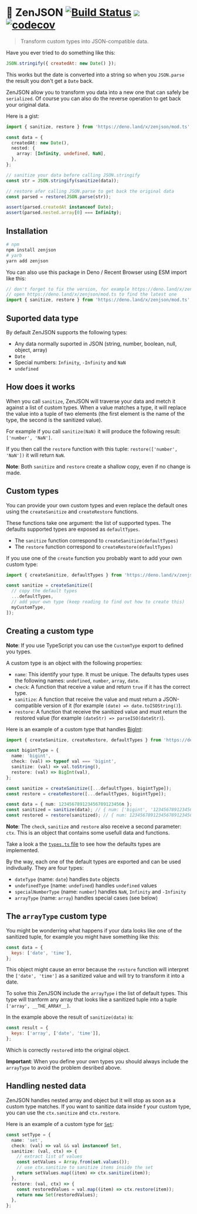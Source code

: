 # 🏯 ZenJSON [![Build Status](https://travis-ci.com/etienne-dldc/zenjson.svg?branch=master)](https://travis-ci.com/etienne-dldc/zenjson) [![](https://badgen.net/bundlephobia/minzip/zenjson)](https://bundlephobia.com/result?p=zenjson) [![codecov](https://codecov.io/gh/etienne-dldc/zenjson/branch/master/graph/badge.svg)](https://codecov.io/gh/etienne-dldc/zenjson)

> Transform custom types into JSON-compatible data.

Have you ever tried to do something like this:

```js
JSON.stringify({ createdAt: new Date() });
```

This works but the date is converted into a string so when you `JSON.parse` the result you don't get a `Date` back.

ZenJSON allow you to transform you data into a new one that can safely be `serialized`. Of course you can also do the reverse operation to get back your original data.

Here is a gist:

```ts
import { sanitize, restore } from 'https://deno.land/x/zenjson/mod.ts';

const data = {
  createdAt: new Date(),
  nested: {
    array: [Infinity, undefined, NaN],
  },
};

// sanitize your data before calling JSON.stringify
const str = JSON.stringify(sanitize(data));

// restore afer calling JSON.parse to get back the original data
const parsed = restore(JSON.parse(str));

assert(parsed.createdAt instanceof Date);
assert(parsed.nested.array[0] === Infinity);
```

## Installation

```bash
# npm
npm install zenjson
# yarb
yarn add zenjson
```

You can also use this package in Deno / Recent Browser using ESM import like this:

```js
// don't forget to fix the version, for example https://deno.land/x/zenjson@v1.0.0/mod.ts
// open https://deno.land/x/zenjson/mod.ts to find the latest one
import { sanitize, restore } from 'https://deno.land/x/zenjson/mod.ts';
```

## Suported data type

By default ZenJSON supports the following types:

- Any data normally suported in JSON (string, number, boolean, null, object, array)
- `Date`
- Special numbers: `Infinity`, `-Infinity` and `NaN`
- `undefined`

## How does it works

When you call `sanitize`, ZenJSON will traverse your data and metch it against a list of custom types. When a value matches a type, it will replace the value into a tuple of two elements (the first element is the name of the type, the second is the sanitized value).

For example if you call `sanitize(NaN)` it will produce the following result: `['number', 'NaN']`.

If you then call the `restore` function with this tuple: `restore(['number', 'NaN'])` it will return `NaN`.

**Note**: Both `sanitize` and `restore` create a shallow copy, even if no change is made.

## Custom types

You can provide your own custom types and even replace the default ones using the `createSanitize` and `createRestore` functions.

These functions take one argument: the list of supported types. The defaults supported types are exposed as `defaultTypes`.

- The `sanitize` function correspond to `createSanitize(defaultTypes)`
- The `restore` function correspond to `createRestore(defaultTypes)`

If you use one of the `create` function you probably want to add your own custom type:

```ts
import { createSanitize, defaultTypes } from 'https://deno.land/x/zenjson/mod.ts';

const sanitize = createSanitize([
  // copy the default types
  ...defaultTypes,
  // add your own type (keep reading to find out how to create this)
  myCustomType,
]);
```

## Creating a custom type

**Note**: If you use TypeScript you can use the `CustomType` export to defined you types.

A custom type is an object with the following properties:

- `name`: This identify your type. It must be unique. The defaults types uses the following names: `undefined`, `number`, `array`, `date`.
- `check`: A function that receive a value and return `true` if it has the correct type.
- `sanitize`: A function that receive the value and must return a JSON-compatible version of it (for example `(date) => date.toISOString()`).
- `restore`: A function that receive the sanitized value and must return the restored value (for example `(dateStr) => parseISO(dateStr)`).

Here is an example of a custom type that handles [BigInt](https://developer.mozilla.org/en-US/docs/Web/JavaScript/Reference/Global_Objects/BigInt):

```ts
import { createSanitize, createRestore, defaultTypes } from 'https://deno.land/x/zenjson/mod.ts';

const bigintType = {
  name: 'bigint',
  check: (val) => typeof val === 'bigint',
  sanitize: (val) => val.toString(),
  restore: (val) => BigInt(val),
};

const sanitize = createSanitize([...defaultTypes, bigintType]);
const restore = createRestore([...defaultTypes, bigintType]);

const data = { num: 123456789123456789123456n };
const sanitized = sanitize(data); // { num: ['bigint', '123456789123456789123456'] }
const restored = restore(sanitized); // { num: 123456789123456789123456n }
```

**Note**: The `check`, `sanitize` and `restore` also receive a second parameter: `ctx`. This is an object that contains some usefull data and functions.

Take a look a the [`types.ts` file](https://github.com/etienne-dldc/zenjson/blob/main/src/types.ts) to see how the defaults types are implemented.

By the way, each one of the default types are exported and can be used indivdually. They are four types:

- `dateType` (name: `date`) handles `Date` objects
- `undefinedType` (name: `undefined`) handles `undefined` values
- `specialNumberType` (name: `number`) handles `NaN`, `Infinity` and `-Infinity`
- `arrayType` (name: `array`) handles special cases (see below)

## The `arrayType` custom type

You might be wonderring what happens if your data looks like one of the sanitized tuple, for example you might have something like this:

```js
const data = {
  keys: ['date', 'time'],
};
```

This object might cause an error because the `restore` function will interpret the `['date', 'time']` as a sanitized value and will try to transform it into a date.

To solve this ZenJSON include the `arrayType` i the list of default types. This type will tranform any array that looks like a sanitized tuple into a tuple `['array', __THE_ARRAY__]`.

In the example above the result of `sanitize(data)` is:

```js
const result = {
  keys: ['array', ['date', 'time']],
};
```

Which is correctly `restore`d into the original object.

**Important**: When you define your own types you should always include the `arrayType` to avoid the problem desribed above.

## Handling nested data

ZenJSON handles nested array and object but it will stop as soon as a custom type matches. If you want to sanitize data inside f your custom type, you can use the `ctx.sanitize` and `ctx.restore`.

Here is an example of a custom type for [`Set`](https://developer.mozilla.org/en-US/docs/Web/JavaScript/Reference/Global_Objects/Set):

```ts
const setType = {
  name: 'set',
  check: (val) => val && val instanceof Set,
  sanitize: (val, ctx) => {
    // extract list of values
    const setValues = Array.from(set.values());
    // use ctx.sanitize to sanitize items inside the set
    return setValues.map((item) => ctx.sanitize(item));
  },
  restore: (val, ctx) => {
    const restoredValues = val.map((item) => ctx.restore(item));
    return new Set(restoredValues);
  },
};
```
